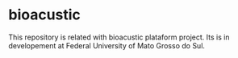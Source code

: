 # bioacustic
This repository is related with bioacustic plataform project. Its is in developement at Federal University of Mato Grosso do Sul.
